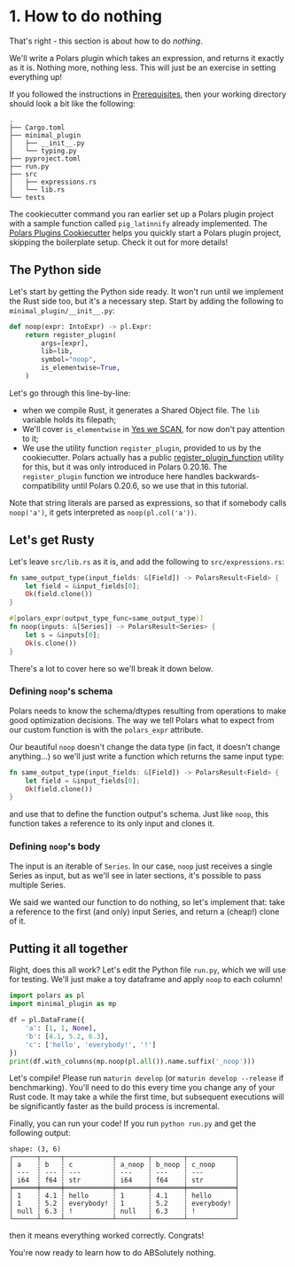 # 1. How to do nothing

That's right - this section is about how to do _nothing_.

We'll write a Polars plugin which takes an expression, and returns it exactly
as it is. Nothing more, nothing less. This will just be an exercise in setting
everything up!

If you followed the instructions in [Prerequisites], then your working directory
should look a bit like the following:
```
.
├── Cargo.toml
├── minimal_plugin
│   ├── __init__.py
│   └── typing.py
├── pyproject.toml
├── run.py
├── src
│   ├── expressions.rs
│   └── lib.rs
└── tests
```
The cookiecutter command you ran earlier set up a Polars plugin project with a sample function called `pig_latinnify` already implemented. The [Polars Plugins Cookiecutter](https://github.com/MarcoGorelli/cookiecutter-polars-plugins) helps you quickly start a Polars plugin project, skipping the boilerplate setup. Check it out for more details!

  [Prerequisites]: ../prerequisites/

## The Python side

Let's start by getting the Python side ready. It won't run until we
implement the Rust side too, but it's a necessary step.
Start by adding the following to `minimal_plugin/__init__.py`:

```python
def noop(expr: IntoExpr) -> pl.Expr:
    return register_plugin(
        args=[expr],
        lib=lib,
        symbol="noop",
        is_elementwise=True,
    )
```
Let's go through this line-by-line:

- when we compile Rust, it generates a Shared Object file.
  The `lib` variable holds its filepath;
- We'll cover `is_elementwise` in [Yes we SCAN], for now don't pay attention to it;
- We use the utility function `register_plugin`, provided to us by the cookiecutter.
  Polars actually has a public [register_plugin_function](https://docs.pola.rs/py-polars/html/reference/plugins.html#polars.plugins.register_plugin_function) utility for this, but it was only introduced in
  Polars 0.20.16. The `register_plugin` function we introduce here handles backwards-compatibility
  until Polars 0.20.6, so we use that in this tutorial.

Note that string literals are parsed as expressions, so that if somebody
calls `noop('a')`, it gets interpreted as `noop(pl.col('a'))`.

  [Yes we SCAN]: ../cum_sum/

## Let's get Rusty

Let's leave `src/lib.rs` as it is, and add the following to `src/expressions.rs`:

``` rust
fn same_output_type(input_fields: &[Field]) -> PolarsResult<Field> {
    let field = &input_fields[0];
    Ok(field.clone())
}

#[polars_expr(output_type_func=same_output_type)]
fn noop(inputs: &[Series]) -> PolarsResult<Series> {
    let s = &inputs[0];
    Ok(s.clone())
} 
```

There's a lot to cover here so we'll break it down below.

### Defining `noop`'s schema

Polars needs to know the schema/dtypes resulting from operations to make good
optimization decisions. The way we tell Polars what to expect from our custom
function is with the `polars_expr` attribute.

Our beautiful `noop` doesn't change the data type (in fact, it doesn't change anything...)
so we'll just write a function which returns the same input type:

```Rust
fn same_output_type(input_fields: &[Field]) -> PolarsResult<Field> {
    let field = &input_fields[0];
    Ok(field.clone())
}
```
and use that to define the function output's schema. Just like
`noop`, this function takes a reference to its only input and
clones it.

### Defining `noop`'s body

The input is an iterable of `Series`. In our case, `noop` just
receives a single Series as input, but as we'll see in later
sections, it's possible to pass multiple Series.

We said we wanted our function to do nothing, so let's implement
that: take a reference to the first (and only) input Series,
and return a (cheap!) clone of it.

## Putting it all together

Right, does this all work? Let's edit the Python file `run.py`, 
which we will use for testing. We'll just make a toy dataframe 
and apply `noop` to each column!
```python
import polars as pl
import minimal_plugin as mp

df = pl.DataFrame({
    'a': [1, 1, None],
    'b': [4.1, 5.2, 6.3],
    'c': ['hello', 'everybody!', '!']
})
print(df.with_columns(mp.noop(pl.all()).name.suffix('_noop')))
```

Let's compile! Please run `maturin develop` (or `maturin develop --release` if benchmarking).
You'll need to do this every time you change any of your Rust code.
It may take a while the first time, but subsequent executions will
be significantly faster as the build process is incremental.

Finally, you can run your code! If you run `python run.py` and get
the following output:
```
shape: (3, 6)
┌──────┬─────┬────────────┬────────┬────────┬────────────┐
│ a    ┆ b   ┆ c          ┆ a_noop ┆ b_noop ┆ c_noop     │
│ ---  ┆ --- ┆ ---        ┆ ---    ┆ ---    ┆ ---        │
│ i64  ┆ f64 ┆ str        ┆ i64    ┆ f64    ┆ str        │
╞══════╪═════╪════════════╪════════╪════════╪════════════╡
│ 1    ┆ 4.1 ┆ hello      ┆ 1      ┆ 4.1    ┆ hello      │
│ 1    ┆ 5.2 ┆ everybody! ┆ 1      ┆ 5.2    ┆ everybody! │
│ null ┆ 6.3 ┆ !          ┆ null   ┆ 6.3    ┆ !          │
└──────┴─────┴────────────┴────────┴────────┴────────────┘
```
then it means everything worked correctly. Congrats!

You're now ready to learn how to do ABSolutely nothing.
